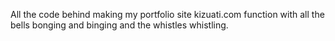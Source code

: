 All the code behind making my portfolio site kizuati.com function with all the bells bonging and binging and the whistles whistling.